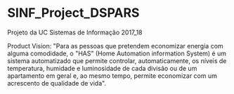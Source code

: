 # SINF_Project_DSPARS
Projeto da UC Sistemas de Informação 2017_18

Product Vision:
"Para as pessoas que pretendem economizar energia com alguma comodidade, o "HAS" (Home Automation information System) é um sistema automatizado que permite controlar, automaticamente, os níveis de temperatura, humidade e luminosidade de cada divisão ou de um apartamento em geral e, ao mesmo tempo, permite economizar com um acrescento de qualidade de vida".
